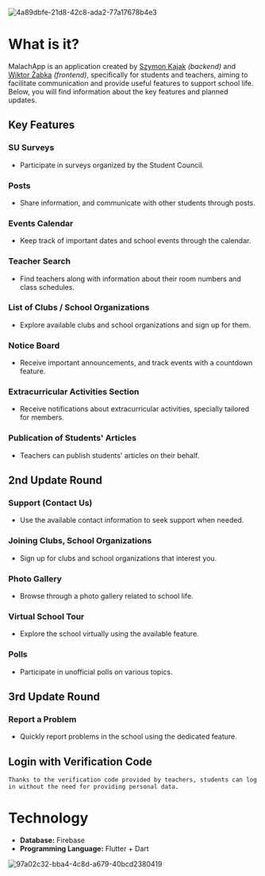 
![4a89dbfe-21d8-42c8-ada2-77a17678b4e3](https://github.com/Duracyq/malachApp/assets/92056669/fc881670-ebb3-4e95-906f-b329c0b5c8f1)

# What is it?
    
MalachApp is an application created by [Szymon Kajak](https://github.com/Duracyq) *(backend)* and [Wiktor Żabka](https://github.com/Fortland2018) *(frontend)*, specifically for students and teachers, aiming to facilitate communication and provide useful features to support school life. Below, you will find information about the key features and planned updates.

## Key Features
### SU Surveys
- Participate in surveys organized by the Student Council.

### Posts
- Share information, and communicate with other students through posts.

### Events Calendar
- Keep track of important dates and school events through the calendar.

### Teacher Search
- Find teachers along with information about their room numbers and class schedules.

### List of Clubs / School Organizations
- Explore available clubs and school organizations and sign up for them.

### Notice Board
- Receive important announcements, and track events with a countdown feature.

### Extracurricular Activities Section
- Receive notifications about extracurricular activities, specially tailored for members.

### Publication of Students' Articles
- Teachers can publish students' articles on their behalf.

## 2nd Update Round
### Support (Contact Us)
- Use the available contact information to seek support when needed.

### Joining Clubs, School Organizations
- Sign up for clubs and school organizations that interest you.

### Photo Gallery
- Browse through a photo gallery related to school life.

### Virtual School Tour
- Explore the school virtually using the available feature.

### Polls
- Participate in unofficial polls on various topics.
## 3rd Update Round
### Report a Problem
- Quickly report problems in the school using the dedicated feature.

## Login with Verification Code
```Thanks to the verification code provided by teachers, students can log in without the need for providing personal data.```

# Technology
- **Database:** Firebase
- **Programming Language:** Flutter + Dart

![97a02c32-bba4-4c8d-a679-40bcd2380419](https://github.com/Duracyq/malachApp/assets/92056669/d06cf2cd-758f-4192-8f9b-31c28d58287b)
